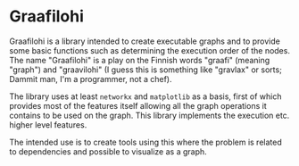 # Graafilohi

Graafilohi is a library intended to create executable graphs and to provide some basic functions such as determining
the execution order of the nodes. The name "Graafilohi" is a play on the Finnish words "graafi" (meaning "graph") and
"graavilohi" (I guess this is something like "gravlax" or sorts; Dammit man, I'm a programmer, not a chef).

The library uses at least `networkx` and `matplotlib` as a basis, first of which provides most of the features itself
allowing all the graph operations it contains to be used on the graph. This library implements the execution etc. higher
level features.

The intended use is to create tools using this where the problem is related to dependencies and possible to visualize
as a graph.